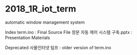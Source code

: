 # 2018_1R_iot_term
automatic window management system

Index
term.ino : Final Source File
창문 자동 제어 시스템 구축.pptx : Presentation Materials

Deprecated
사물인터넷 텀프 : older version of term.ino
